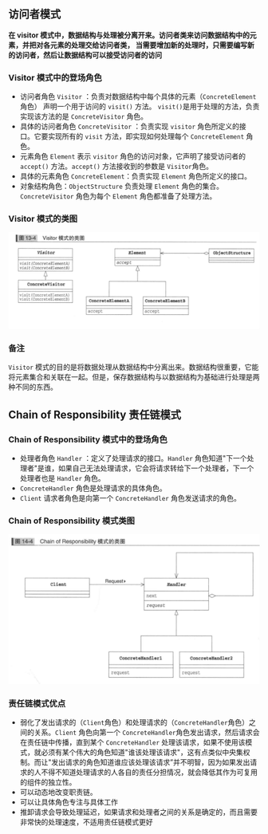 ## 访问者模式
__在 visitor 模式中，数据结构与处理被分离开来。访问者类来访问数据结构中的元素，并把对各元素的处理交给访问者类，
当需要增加新的处理时，只需要编写新的访问者，然后让数据结构可以接受访问者的访问__

### Visitor 模式中的登场角色

* 访问者角色 `Visitor` ：负责对数据结构中每个具体的元素（`ConcreteElement` 角色） 声明一个用于访问的 `visit()` 方法。 `visit()`是用于处理的方法，负责实现该方法的是 `ConcreteVisitor` 角色。
* 具体的访问者角色 `ConcreteVisitor` ：负责实现 `visitor` 角色所定义的接口。它要实现所有的 `visit` 方法，即实现如何处理每个 `ConcreteElement` 角色。
* 元素角色 `Element` 表示 `visitor` 角色的访问对象，它声明了接受访问者的 `accept()` 方法。`accept()` 方法接收到的参数是 `Visitor`角色。
* 具体的元素角色 `ConcreteElement`：负责实现 `Element` 角色所定义的接口。
* 对象结构角色：`ObjectStructure` 负责处理 `Element` 角色的集合。`ConcreteVisitor` 角色为每个 `Element` 角色都准备了处理方法。

### Visitor 模式的类图

![](./ClassDiagram/Visitor模式类图.png)

### 备注
`Visitor` 模式的目的是将数据处理从数据结构中分离出来。数据结构很重要，它能将元素集合和关联在一起。但是，保存数据结构与以数据结构为基础进行处理是两种不同的东西。

## Chain of Responsibility 责任链模式

### Chain of Responsibility 模式中的登场角色

* 处理者角色 `Handler` ：定义了处理请求的接口。`Handler` 角色知道"下一个处理者"是谁，如果自己无法处理请求，它会将请求转给下一个处理者，下一个处理者也是 `Handler` 角色。
* `ConcreteHandler` 角色是处理请求的具体角色。
* `Client` 请求者角色是向第一个 `ConcreteHandler` 角色发送请求的角色。

### Chain of Responsibility 模式类图

![](./ClassDiagram/责任链模式类图.png)

### 责任链模式优点
* 弱化了发出请求的（`Client`角色）和处理请求的（`ConcreteHandler`角色）之间的关系。`Client` 角色向第一个 `ConcreteHandler`角色发出请求，然后请求会在责任链中传播，直到某个 `ConcreteHandler` 处理该请求，如果不使用该模式，就必须有某个伟大的角色知道"谁该处理该请求"，这有点类似中央集权制。而让"发出请求的角色知道谁应该处理该请求”并不明智，因为如果发出请求的人不得不知道处理请求的人各自的责任分担情况，就会降低其作为可复用的组件的独立性。
* 可以动态地改变职责链。
* 可以让具体角色专注与具体工作
* 推卸请求会导致处理延迟，如果请求和处理者之间的关系是确定的，而且需要非常快的处理速度，不适用责任链模式更好


